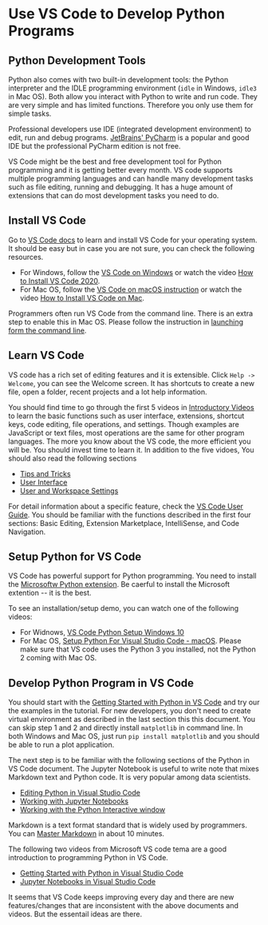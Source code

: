 # Use VS Code to Develop Python Programs

## Python Development Tools

Python also comes with two built-in development tools: the Python interpreter and the IDLE programming environment (`idle` in Windows, `idle3` in Mac OS). Both allow you interact with Python to write and run code. They are very simple and has limited functions. Therefore you only use them for simple tasks.

Professional developers use IDE (integrated development environment) to edit, run and debug programs. [JetBrains' PyCharm](https://www.jetbrains.com/pycharm/) is a popular and good IDE but the professional PyCharm edition is not free.

VS Code might be the best and free development tool for Python programming and it is getting better every month. VS code supports multiple programming languages and can handle many development tasks such as file editing, running and debugging. It has a huge amount of extensions that can do most development tasks you need to do.

## Install VS Code

Go to [VS Code docs](https://code.visualstudio.com/docs) to learn and install VS Code for your operating system. It should be easy but in case you are not sure, you can check the following resources.

- For Windows, follow the [VS Code on Windows](https://code.visualstudio.com/docs/setup/windows) or watch the video [How to Install VS Code 2020](https://youtu.be/7yLXtkSsRKE).
- For Mac OS, follow the [VS Code on macOS instruction](https://code.visualstudio.com/docs/setup/mac) or watch the video [How to Install VS Code on Mac](https://youtu.be/IATbkNl8qng).

Programmers often run VS Code from the command line. There is an extra step to enable this in Mac OS. Please follow the instruction in [launching form the command line](https://code.visualstudio.com/docs/setup/mac#_launching-from-the-command-line).

## Learn VS Code

VS code has a rich set of editing features and it is extensible. Click `Help -> Welcome`, you can see the Welcome screen. It has shortcuts to create a new file, open a folder, recent projects and a lot help information.

You should find time to go through the first 5 videos in [Introductory Videos](https://code.visualstudio.com/docs/getstarted/introvideos) to learn the basic functions such as user interface, extensions, shortcut keys, code editing, file operations, and settings. Though examples are JavaScript or text files, most operations are the same for other program languages. The more you know about the VS code, the more efficient you will be. You should invest time to learn it. In addition to the five vidoes, You should also read the following sections

- [Tips and Tricks](https://code.visualstudio.com/docs/getstarted/tips-and-tricks)
- [User Interface](https://code.visualstudio.com/docs/getstarted/userinterface)
- [User and Workspace Settings](https://code.visualstudio.com/docs/getstarted/settings)

For detail information about a specific feature, check the [VS Code User Guide](https://code.visualstudio.com/docs/editor/codebasics). You should be familiar with the functions described in the first four sections: Basic Editing, Extension Marketplace, IntelliSense, and Code Navigation.

## Setup Python for VS Code

VS Code has powerful support for Python programming. You need to install the [Microsoftw Python extension](https://marketplace.visualstudio.com/items?itemName=ms-python.python). Be caerful to install the Microsoft extention -- it is the best.

To see an installation/setup demo, you can watch one of the following videos:

- For Widnows, [VS Code Python Setup Windows 10](https://youtu.be/Jd4trL90HSw)
- For Mac OS, [Setup Python For Visual Studio Code - macOS](https://youtu.be/veJvQ88ULOM). Please make sure that VS code uses the Python 3 you installed, not the Python 2 coming with Mac OS.

## Develop Python Program in VS Code

You should start with the [Getting Started with Python in VS Code](https://code.visualstudio.com/docs/python/python-tutorial) and try our the examples in the tutorial. For new developers, you don't need to create virtual environment as described in the last section this this document. You can skip step 1 and 2 and directly install `matplotlib` in command line. In both Windows and Mac OS, just run `pip install matplotlib` and you should be able to run a plot application.

The next step is to be familiar with the following sections of the Python in VS Code document. The Jupyter Notebook is useful to write note that mixes Markdown text and Python code. It is very popular among data scientists.

- [Editing Python in Visual Studio Code](https://code.visualstudio.com/docs/python/editing)
- [Working with Jupyter Notebooks](https://code.visualstudio.com/docs/python/jupyter-support)
- [Working with the Python Interactive window](https://code.visualstudio.com/docs/python/jupyter-support-py)

Markdown is a text format standard that is widely used by programmers. You can [Master Markdown](https://guides.github.com/features/mastering-markdown/) in about 10 minutes.

The following two videos from Microsoft VS code tema are a good introduction to programming Python in VS Code.

- [Getting Started with Python in Visual Studio Code](https://channel9.msdn.com/Shows/Visual-Studio-Toolbox/Getting-Started-with-Python-in-Visual-Studio-Code)
- [Jupyter Notebooks in Visual Studio Code](https://channel9.msdn.com/Shows/Visual-Studio-Toolbox/Jupyter-Notebooks-in-Visual-Studio-Code)

It seems that VS Code keeps improving every day and there are new features/changes that are inconsistent with the above documents and videos. But the essentail ideas are there.
